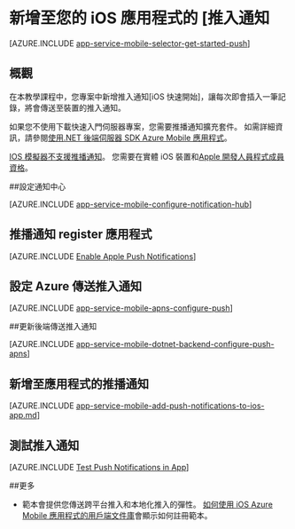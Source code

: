 <properties
    pageTitle="推播通知加入 iOS Azure 行動應用程式的應用程式"
    description="瞭解如何使用 Azure 行動應用程式傳送推入通知給您的 iOS 應用程式。"
    services="app-service\mobile"
    documentationCenter="ios"
    manager="yochayk"
    editor=""
    authors="ysxu"/>

<tags
    ms.service="app-service-mobile"
    ms.workload="mobile"
    ms.tgt_pltfrm="mobile-ios"
    ms.devlang="objective-c"
    ms.topic="article"
    ms.date="10/10/2016"
    ms.author="yuaxu"/>


# <a name="add-push-notifications-to-your-ios-app"></a>新增至您的 iOS 應用程式的 [推入通知

[AZURE.INCLUDE [app-service-mobile-selector-get-started-push](../../includes/app-service-mobile-selector-get-started-push.md)]

## <a name="overview"></a>概觀
在本教學課程中，您專案中新增推入通知[iOS 快速開始]，讓每次即會插入一筆記錄，將會傳送至裝置的推入通知。

如果您不使用下載快速入門伺服器專案，您需要推播通知擴充套件。 如需詳細資訊，請參閱[使用.NET 後端伺服器 SDK Azure Mobile 應用程式](app-service-mobile-dotnet-backend-how-to-use-server-sdk.md)。

[IOS 模擬器不支援推播通知](https://developer.apple.com/library/ios/documentation/IDEs/Conceptual/iOS_Simulator_Guide/TestingontheiOSSimulator.html)。 您需要在實體 iOS 裝置和[Apple 開發人員程式成員資格](https://developer.apple.com/programs/ios/)。

##<a name="configure-hub"></a>設定通知中心

[AZURE.INCLUDE [app-service-mobile-configure-notification-hub](../../includes/app-service-mobile-configure-notification-hub.md)]

## <a id="register"></a>推播通知 register 應用程式

[AZURE.INCLUDE [Enable Apple Push Notifications](../../includes/enable-apple-push-notifications.md)]

## <a name="configure-azure-to-send-push-notifications"></a>設定 Azure 傳送推入通知

[AZURE.INCLUDE [app-service-mobile-apns-configure-push](../../includes/app-service-mobile-apns-configure-push.md)]

##<a id="update-server"></a>更新後端傳送推入通知

[AZURE.INCLUDE [app-service-mobile-dotnet-backend-configure-push-apns](../../includes/app-service-mobile-dotnet-backend-configure-push-apns.md)]

## <a id="add-push"></a>新增至應用程式的推播通知

[AZURE.INCLUDE [app-service-mobile-add-push-notifications-to-ios-app.md](../../includes/app-service-mobile-add-push-notifications-to-ios-app.md)]

## <a id="test"></a>測試推入通知

[AZURE.INCLUDE [Test Push Notifications in App](../../includes/test-push-notifications-in-app.md)]

##<a id="more"></a>更多

* 範本會提供您傳送跨平台推入和本地化推入的彈性。 [如何使用 iOS Azure Mobile 應用程式的用戶端文件庫](app-service-mobile-ios-how-to-use-client-library.md#templates)會顯示如何註冊範本。

<!-- Anchors.  -->

<!-- Images. -->

<!-- URLs. -->
[iOS 快速入門]: app-service-mobile-ios-get-started.md
